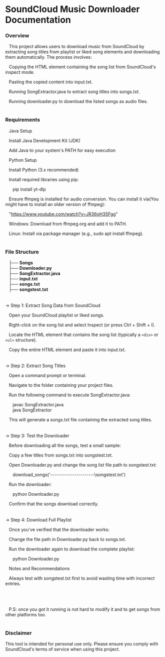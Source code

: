 # SoundCloud Music Downloader Documentation  

### Overview  
  
&nbsp;&nbsp;&nbsp;This project allows users to download music from SoundCloud by extracting song titles from playlist or liked song elements and downloading them automatically. The process involves:  
  
&nbsp;&nbsp;&nbsp;Copying the HTML element containing the song list from SoundCloud's inspect mode.  
  
&nbsp;&nbsp;&nbsp;Pasting the copied content into input.txt.  
  
&nbsp;&nbsp;&nbsp;Running SongExtractor.java to extract song titles into songs.txt.  
  
&nbsp;&nbsp;&nbsp;Running downloader.py to download the listed songs as audio files.  
<br>
### Requirements  
  
&nbsp;&nbsp;&nbsp;Java Setup  
  
&nbsp;&nbsp;&nbsp;Install Java Development Kit (JDK)  

&nbsp;&nbsp;&nbsp;Add Java to your system's PATH for easy execution  

&nbsp;&nbsp;&nbsp;Python Setup  

&nbsp;&nbsp;&nbsp;Install Python (3.x recommended)  

&nbsp;&nbsp;&nbsp;Install required libraries using pip:  

&nbsp;&nbsp;&nbsp;&nbsp;&nbsp;&nbsp;pip install yt-dlp  

&nbsp;&nbsp;&nbsp;Ensure ffmpeg is installed for audio conversion. You can install it via(You might have to install an older version of ffmpeg):  

&nbsp;&nbsp;&nbsp;"https://www.youtube.com/watch?v=JR36oH35Fgg"   

&nbsp;&nbsp;&nbsp;Windows: Download from ffmpeg.org and add it to PATH.  

&nbsp;&nbsp;&nbsp;Linux: Install via package manager (e.g., sudo apt install ffmpeg).  
<br>
### File Structure  

&nbsp;&nbsp;&nbsp;├── **Songs**  
&nbsp;&nbsp;&nbsp;├── **Downloader.py**  
&nbsp;&nbsp;&nbsp;├── **SongExtractor.java**  
&nbsp;&nbsp;&nbsp;├── **input.txt**  
&nbsp;&nbsp;&nbsp;├── **songs.txt**  
&nbsp;&nbsp;&nbsp;├── **songstest.txt**   
  <br><br>
-> Step 1: Extract Song Data from SoundCloud  
  
&nbsp;&nbsp;&nbsp;Open your SoundCloud playlist or liked songs.  
  
&nbsp;&nbsp;&nbsp;Right-click on the song list and select Inspect (or press Ctrl + Shift + I).  
  
&nbsp;&nbsp;&nbsp;Locate the HTML element that contains the song list (typically a `<div>` or `<ul>` structure).  
  
&nbsp;&nbsp;&nbsp;Copy the entire HTML element and paste it into input.txt.  
  <br><br>
-> Step 2: Extract Song Titles  

&nbsp;&nbsp;&nbsp;Open a command prompt or terminal.  
  
&nbsp;&nbsp;&nbsp;Navigate to the folder containing your project files.  
   
&nbsp;&nbsp;&nbsp;Run the following command to execute SongExtractor.java:  
  
&nbsp;&nbsp;&nbsp;&nbsp;&nbsp;&nbsp;javac SongExtractor.java  
&nbsp;&nbsp;&nbsp;&nbsp;&nbsp;&nbsp;java SongExtractor  
  
&nbsp;&nbsp;&nbsp;This will generate a songs.txt file containing the extracted song titles.  
  <br><br>
-> Step 3: Test the Downloader  
  
&nbsp;&nbsp;&nbsp;Before downloading all the songs, test a small sample:  
  
&nbsp;&nbsp;&nbsp;Copy a few titles from songs.txt into songstest.txt.  
  
&nbsp;&nbsp;&nbsp;Open Downloader.py and change the song list file path to songstest.txt:  
  
&nbsp;&nbsp;&nbsp;&nbsp;&nbsp;&nbsp;download_songs('----------------------\\songstest.txt')  
  
&nbsp;&nbsp;&nbsp;Run the downloader:  
  
&nbsp;&nbsp;&nbsp;&nbsp;&nbsp;&nbsp;python Downloader.py  
   
&nbsp;&nbsp;&nbsp;Confirm that the songs download correctly.  
  <br><br>
-> Step 4: Download Full Playlist   
   
&nbsp;&nbsp;&nbsp;Once you've verified that the downloader works:   
   
&nbsp;&nbsp;&nbsp;Change the file path in Downloader.py back to songs.txt.  
  
&nbsp;&nbsp;&nbsp;Run the downloader again to download the complete playlist:  
   
&nbsp;&nbsp;&nbsp;&nbsp;&nbsp;&nbsp;python Downloader.py  
    
&nbsp;&nbsp;&nbsp;Notes and Recommendations  
  
&nbsp;&nbsp;&nbsp;Always test with songstest.txt first to avoid wasting time with incorrect entries.  
<!-- Blank line -->
<!-- Blank line -->
<!-- Blank line -->
<!-- Blank line -->
<!-- Blank line -->
<!-- Blank line -->
<br><br><br><!-- Blank line -->
&nbsp;&nbsp;&nbsp;P.S: once you got it running is not hard to modify it and to get songs from other platforms too.
<br><br>
### Disclaimer   
   
This tool is intended for personal use only. Please ensure you comply with SoundCloud's terms of service when using this project.   
  
